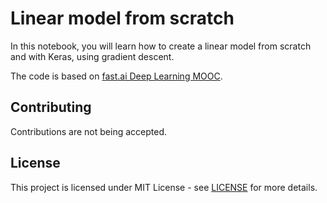 # Linear model from scratch
In this notebook, you will learn how to create a linear model from scratch and with Keras, using gradient descent.

The code is based on [fast.ai Deep Learning MOOC](http://course.fast.ai).

## Contributing
Contributions are not being accepted.

## License
This project is licensed under MIT License - see [LICENSE](https://github.com/ferlopez94/simple-linear-model/blob/master/LICENSE) for more details.
